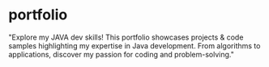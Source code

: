 # portfolio
"Explore my JAVA dev skills! This portfolio showcases projects &amp; code samples highlighting my expertise in Java development. From algorithms to applications, discover my passion for coding and problem-solving."
